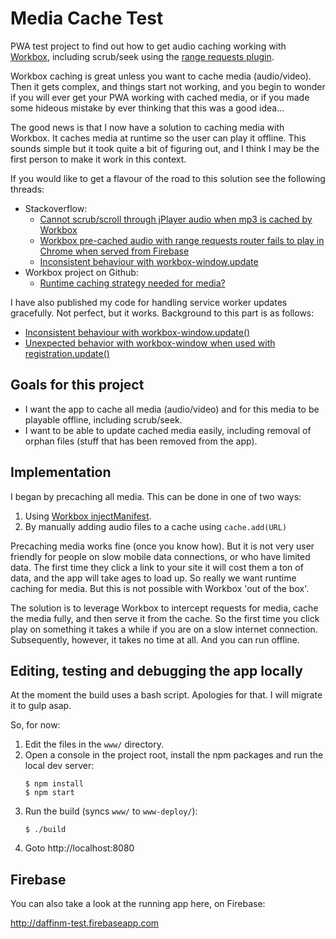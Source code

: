 # Media Cache Test
PWA test project to find out how to get audio caching working with [Workbox](https://developers.google.com/web/tools/workbox), 
including scrub/seek using the [range requests plugin](https://developers.google.com/web/tools/workbox/modules/workbox-range-requests).

Workbox caching is great unless you want to cache media (audio/video). Then it gets complex, and things start not working, 
and you begin to wonder if you will ever get your PWA working with cached media, or if
you made some hideous mistake by ever thinking that this was a good idea...

The good news is that I now have a solution to caching media with Workbox. It caches media at runtime so the user can
play it offline. This sounds simple but it took quite a bit of figuring out, and I think I may be the first person to make it work
in this context. 

If you would like to get a flavour of the road to this solution see the following threads:

* Stackoverflow:
  * [Cannot scrub/scroll through jPlayer audio when mp3 is cached by Workbox](https://stackoverflow.com/questions/57903010/cannot-scrub-scroll-through-jplayer-audio-when-mp3-is-cached-by-workbox)
  * [Workbox pre-cached audio with range requests router fails to play in Chrome when served from Firebase](https://stackoverflow.com/questions/58270383/workbox-pre-cached-audio-with-range-requests-router-fails-to-play-in-chrome-when)
  * [Inconsistent behaviour with workbox-window.update](https://stackoverflow.com/questions/58670453/inconsistent-behaviour-with-workbox-window-update) 
* Workbox project on Github:
  * [Runtime caching strategy needed for media?](https://github.com/GoogleChrome/workbox/issues/2382)

I have also published my code for handling service worker updates gracefully. Not perfect, but it works. Background to 
this part is as follows:
* [Inconsistent behaviour with workbox-window.update()](https://stackoverflow.com/questions/58670453/inconsistent-behaviour-with-workbox-window-update)
* [Unexpected behavior with workbox-window when used with registration.update()](https://github.com/GoogleChrome/workbox/issues/2031)


## Goals for this project

* I want the app to cache all media (audio/video) and for this media to be playable offline, including scrub/seek.
* I want to be able to update cached media easily, including removal of orphan files (stuff that has been removed from
the app).

## Implementation

I began by precaching all media. This can be done in one of two ways:
1. Using [Workbox injectManifest](https://developers.google.com/web/tools/workbox/modules/workbox-cli#injectmanifest).
1. By manually adding audio files to a cache using ```cache.add(URL)```

Precaching media works fine (once you know how). But it is not very user friendly for people on slow mobile data 
connections, or who have limited data. The first time they click a link to your site it will cost them a ton of data, and the app will take ages to load up.
So really we want runtime caching for media. But this is not possible with Workbox 'out of the box'.

The solution is to leverage Workbox to intercept requests for media, cache the media fully, and then serve it
from the cache. So the first time you click play on something it takes a while if you are on a slow internet 
 connection. Subsequently, however, it takes no time at all. And you can run offline.

## Editing, testing and debugging the app locally
At the moment the build uses a bash script. Apologies for that. I will migrate it to gulp asap.

So, for now:

1. Edit the files in the  ```www/``` directory.
1. Open a console in the project root, install the npm packages and run the local dev server:
   ```
   $ npm install
   $ npm start 
   ```
1. Run the build (syncs ```www/``` to ```www-deploy/```): 
   ```
   $ ./build
   ```
1. Goto http://localhost:8080

## Firebase
You can also take a look at the running app here, on Firebase:

http://daffinm-test.firebaseapp.com